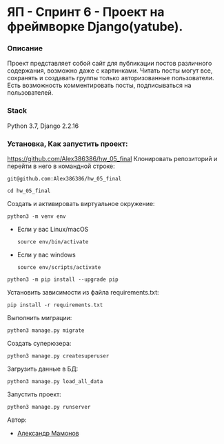 # ЯП - Спринт 6 - Проект на фреймворке Django(yatube).

### Описание

Проект представляет собой сайт для публикации постов различного содержания, возможно даже с картинками.
Читать посты могут все, сохранять и создавать группы только авторизованные пользователи.
Есть возможность комментировать посты, подписываться на пользователей.

### Stack

Python 3.7, Django 2.2.16

### Установка, Как запустить проект:
https://github.com/Alex386386/hw_05_final
Клонировать репозиторий и перейти в него в командной строке:

```
git@github.com:Alex386386/hw_05_final
```

```
cd hw_05_final
```

Cоздать и активировать виртуальное окружение:

```
python3 -m venv env
```

* Если у вас Linux/macOS

    ```
    source env/bin/activate
    ```

* Если у вас windows

    ```
    source env/scripts/activate
    ```

```
python3 -m pip install --upgrade pip
```

Установить зависимости из файла requirements.txt:

```
pip install -r requirements.txt
```

Выполнить миграции:

```
python3 manage.py migrate
```

Создать суперюзера:

```
python3 manage.py createsuperuser
```

Загрузить данные в БД:

```
python3 manage.py load_all_data
```

Запустить проект:

```
python3 manage.py runserver
```

Автор:
- [Александр Мамонов](https://github.com/Alex386386) 
